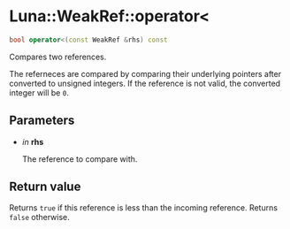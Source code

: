 # Luna::WeakRef::operator<

```c++
bool operator<(const WeakRef &rhs) const
```

Compares two references. 

The referneces are compared by comparing their underlying pointers after converted to unsigned integers. If the reference is not valid, the converted integer will be `0`. 

## Parameters
* *in* **rhs**

    The reference to compare with. 

## Return value
Returns `true` if this reference is less than the incoming reference. Returns `false` otherwise. 

